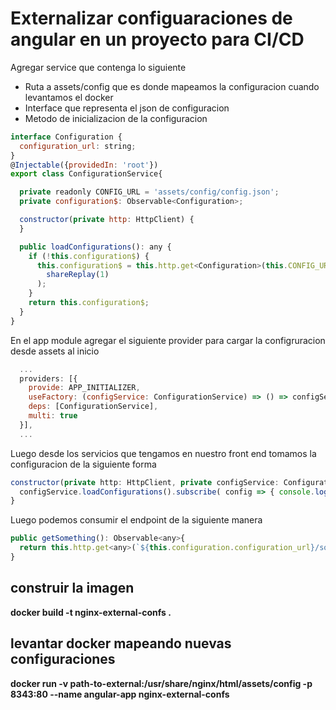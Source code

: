 # Externalizar configuaraciones de angular en un proyecto para CI/CD

Agregar service que contenga lo siguiente

* Ruta a assets/config que es donde mapeamos la configuracion cuando levantamos el docker
* Interface que representa el json de configuracion
* Metodo de inicializacion de la configuracion

```javascript
interface Configuration {
  configuration_url: string;
}
@Injectable({providedIn: 'root'})
export class ConfigurationService{

  private readonly CONFIG_URL = 'assets/config/config.json';
  private configuration$: Observable<Configuration>;

  constructor(private http: HttpClient) {
  }

  public loadConfigurations(): any {
    if (!this.configuration$) {
      this.configuration$ = this.http.get<Configuration>(this.CONFIG_URL).pipe(
        shareReplay(1)
      );
    }
    return this.configuration$;
  }
}
```

En el app module agregar el siguiente provider para cargar la configruracion desde assets al inicio

```javascript
  ...
  providers: [{
    provide: APP_INITIALIZER,
    useFactory: (configService: ConfigurationService) => () => configService.loadConfigurations().toPromise(),
    deps: [ConfigurationService],
    multi: true
  }],
  ...
```

Luego desde los servicios que tengamos en nuestro front end tomamos la configuracion de la siguiente forma
```javascript
constructor(private http: HttpClient, private configService: ConfigurationService) {
  configService.loadConfigurations().subscribe( config => { console.log(config);this.configuration = config;});
}
```

Luego podemos consumir el endpoint de la siguiente manera


```javascript
public getSomething(): Observable<any>{
  return this.http.get<any>(`${this.configuration.configuration_url}/something`);
}
```

## construir la imagen

**docker build -t nginx-external-confs .**


## levantar docker mapeando nuevas configuraciones


**docker run -v path-to-external:/usr/share/nginx/html/assets/config -p 8343:80 --name angular-app nginx-external-confs**
